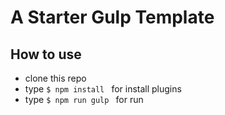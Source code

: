 # A Starter Gulp Template

## How to use
- clone this repo
- type ```$ npm install ``` for install plugins
- type ```$ npm run gulp ``` for run